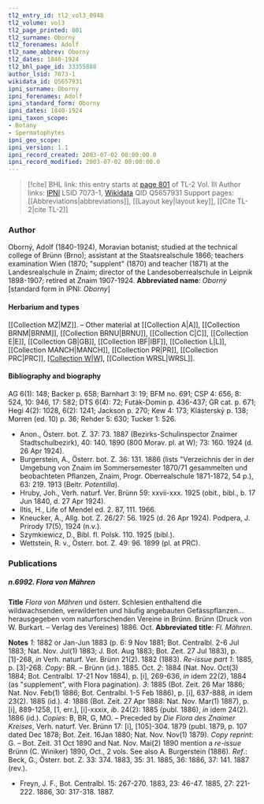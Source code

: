 ```yaml
---
tl2_entry_id: tl2_vol3_0948
tl2_volume: vol3
tl2_page_printed: 801
tl2_surname: Oborný
tl2_forenames: Adolf
tl2_name_abbrev: Oborný
tl2_dates: 1840-1924
tl2_bhl_page_id: 33355888
author_lsid: 7073-1
wikidata_id: Q5657931
ipni_surname: Oborny
ipni_forenames: Adolf
ipni_standard_form: Oborny
ipni_dates: 1840-1924
ipni_taxon_scope: 
- Botany
- Spermatophytes
ipni_geo_scope: 
ipni_version: 1.1
ipni_record_created: 2003-07-02 00:00:00.0
ipni_record_modified: 2003-07-02 00:00:00.0
---
```


> [!cite] BHL link: this entry starts at [page 801](https://www.biodiversitylibrary.org/page/33355888) of TL-2 Vol. III
> Author links: [IPNI](https://www.ipni.org/a/7073-1) LSID 7073-1, [Wikidata](https://www.wikidata.org/wiki/Q5657931) QID Q5657931
> Support pages: [[Abbreviations|abbreviations]], [[Layout key|layout key]], [[Cite TL-2|cite TL-2]]

### Author

Oborný, Adolf (1840-1924), Moravian botanist; studied at the technical college of Brünn (Brno); assistant at the Staatsrealschule 1866; teachers examination Wien (1870; "supplent" (1870) and teacher (1871) at the Landesrealschule in Znaim; director of the Landesoberrealschule in Leipnik 1898-1907; retired at Znaim 1907-1924. 
**Abbreviated name**: *Oborný* \[standard form in IPNI: *Oborny*\]

#### Herbarium and types

[[Collection MZ|MZ]]. – Other material at [[Collection A|A]], [[Collection BRNM|BRNM]], [[Collection BRNU|BRNU]], [[Collection C|C]], [[Collection E|E]], [[Collection GB|GB]], [[Collection IBF|IBF]], [[Collection L|L]], [[Collection MANCH|MANCH]], [[Collection PR|PR]], [[Collection PRC|PRC]], [[Collection W|W]](800), [[Collection WRSL|WRSL]].

#### Bibliography and biography

AG 6(1): 148; Backer p. 658; Barnhart 3: 19; BFM no. 691; CSP 4: 656, 8: 524, 10: 946, 17: 582; DTS 6(4): 72; Futák-Domin p. 436-437; GR cat. p. 671; Hegi 4(2): 1028, 6(2): 1241; Jackson p. 270; Kew 4: 173; Klásterský p. 138; Morren (ed. 10) p. 36; Rehder 5: 630; Tucker 1: 526.
- Anon., Österr. bot. Z. 37: 73. 1887 (Bezirks-Schulinspector Znaimer Stadtschulbezirk), 40: 140. 1890 (800 Morav. pl. at W); 73: 160. 1924 (d. 26 Apr 1924).
- Burgerstein, A., Österr. bot. Z. 36: 131. 1886 (lists "Verzeichnis der in der Umgebung von Znaim im Sommersemester 1870/71 gesammelten und beobachteten Pflanzen, Znaim, Progr. Oberrealschule 1871-1872, 54 p.), 63: 219. 1913 (Beitr. *Potentilla*).
- Hruby, Joh., Verh. naturf. Ver. Brünn 59: xxvii-xxx. 1925 (obit., bibl., b. 17 Jun 1840, d. 27 Apr 1924).
- Iltis, H., Life of Mendel ed. 2. 87, 111. 1966.
- Kneucker, A., Allg. bot. Z. 26/27: 56. 1925 (d. 26 Apr 1924). Podpera, J. Prirody 17(5), 1924 (n.v.).
- Szymkiewicz, D., Bibl. fl. Polsk. 110. 1925 (bibl.).
- Wettstein, R. v., Österr. bot. Z. 49: 96. 1899 (pl. at PRC).

### Publications

##### n.6992. Flora von Mähren

**Title**
*Flora von Mähren* und österr. Schlesien enthaltend die wildwachsenden, verwilderten und häufig angebauten Gefässpflanzen... herausgegeben vom naturforschenden Vereine in Brünn. Brünn (Druck von W. Burkart. – Verlag des Vereines) 1886. Oct.
**Abbreviated title**: *Fl. Mähren*.

**Notes**
*1*: 1882 or Jan-Jun 1883 (p. 6: 9 Nov 1881; Bot. Centralbl. 2-6 Jul 1883; Nat. Nov. Jul(1) 1883; J. Bot. Aug 1883; Bot. Zeit. 27 Jul 1883), p. \[1\]-268, *in* Verh. naturf. Ver. Brünn 21(2). 1882 (1883).
*Re-issue part 1*: 1885, p. \[3\]-268. *Copy*: BR. – Brünn (id.). 1885. Oct.
*2*: 1884 (Nat. Nov. Oct(3) 1884; Bot. Centralbl. 17-21 Nov 1884), p. \[i\], 269-636, *in* idem 22(2), 1884 (as "supplement", with Flora pagination).
*3*: 1885 (Bot. Zeit. 26 Mar 1886; Nat. Nov. Feb(1) 1886; Bot. Centralbl. 1-5 Feb 1886), p. \[i\], 637-888, *in* idem 23(2). 1885 (id.).
*4*: 1886 (Bot. Zeit. 27 Apr 1888: Nat. Nov. Mar(1) 1887), p. \[i\], 889-1258, \[1, err.\], \[i\]-xxxix, *ib*. 24(2): 1885 (publ. 1886), *in* idem 24(2). 1886 (id.).
*Copies*: B, BR, G, MO. – Preceded by *Die Flora des Znaimer Kreises*, Verh. naturf. Ver. Brünn 17: \[i\], \[105\]-304. 1879 (publ. 1879, p. 107 dated Dec 1878; Bot. Zeit. 16Jan 1880; Nat. Nov. Nov(1) 1879). *Copy reprint*: G. – Bot. Zeit. 31 Oct 1890 and Nat. Nov. Mai(2) 1890 mention a *re-issue* Brünn (C. Winiker) 1890, Oct., 2 vols. See also A. Burgerstein (1886).
*Ref*.: Beck, G., Österr. bot. Z. 33: 374. 1883, 35: 31. 1885, 36: 1886, 37: 141. 1887 (rev.).
- Freyn, J. F., Bot. Centralbl. 15: 267-270. 1883, 23: 46-47. 1885, 27: 221-222. 1886, 30: 317-318. 1887.

